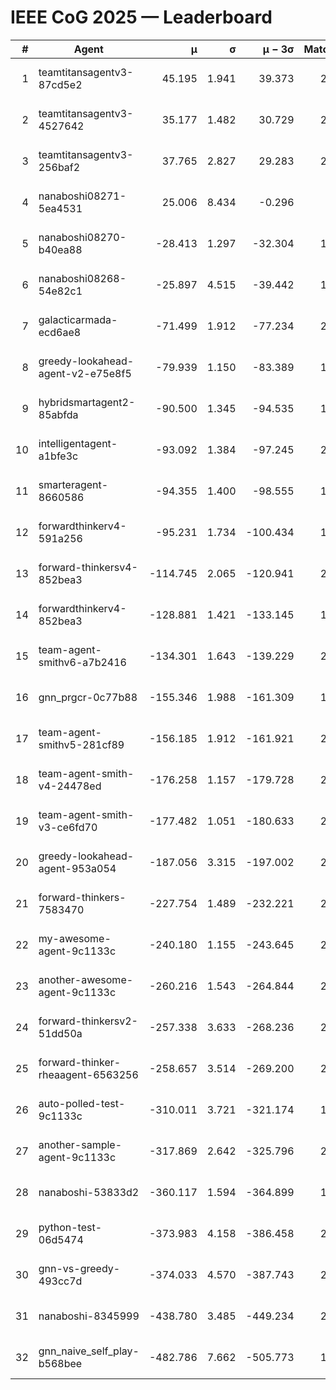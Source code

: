 # IEEE CoG 2025 — Leaderboard

| # | Agent | μ | σ | μ − 3σ | Matches | Updated |
|---:|---|---:|---:|---:|---:|---|
| 1 | teamtitansagentv3-87cd5e2 | 45.195 | 1.941 | 39.373 | 2340 | 2025-08-27 14:33 |
| 2 | teamtitansagentv3-4527642 | 35.177 | 1.482 | 30.729 | 2200 | 2025-08-27 14:33 |
| 3 | teamtitansagentv3-256baf2 | 37.765 | 2.827 | 29.283 | 2260 | 2025-08-27 14:33 |
| 4 | nanaboshi08271-5ea4531 | 25.006 | 8.434 | -0.296 | 600 | 2025-08-27 14:33 |
| 5 | nanaboshi08270-b40ea88 | -28.413 | 1.297 | -32.304 | 1218 | 2025-08-27 14:33 |
| 6 | nanaboshi08268-54e82c1 | -25.897 | 4.515 | -39.442 | 1998 | 2025-08-27 14:33 |
| 7 | galacticarmada-ecd6ae8 | -71.499 | 1.912 | -77.234 | 2120 | 2025-08-27 14:33 |
| 8 | greedy-lookahead-agent-v2-e75e8f5 | -79.939 | 1.150 | -83.389 | 1978 | 2025-08-27 14:33 |
| 9 | hybridsmartagent2-85abfda | -90.500 | 1.345 | -94.535 | 1896 | 2025-08-27 14:33 |
| 10 | intelligentagent-a1bfe3c | -93.092 | 1.384 | -97.245 | 2116 | 2025-08-27 14:33 |
| 11 | smarteragent-8660586 | -94.355 | 1.400 | -98.555 | 1864 | 2025-08-27 14:33 |
| 12 | forwardthinkerv4-591a256 | -95.231 | 1.734 | -100.434 | 1947 | 2025-08-27 14:33 |
| 13 | forward-thinkersv4-852bea3 | -114.745 | 2.065 | -120.941 | 2084 | 2025-08-27 14:33 |
| 14 | forwardthinkerv4-852bea3 | -128.881 | 1.421 | -133.145 | 1775 | 2025-08-27 14:33 |
| 15 | team-agent-smithv6-a7b2416 | -134.301 | 1.643 | -139.229 | 2720 | 2025-08-27 14:33 |
| 16 | gnn_prgcr-0c77b88 | -155.346 | 1.988 | -161.309 | 1840 | 2025-08-27 14:33 |
| 17 | team-agent-smithv5-281cf89 | -156.185 | 1.912 | -161.921 | 2300 | 2025-08-27 14:33 |
| 18 | team-agent-smith-v4-24478ed | -176.258 | 1.157 | -179.728 | 2280 | 2025-08-27 14:33 |
| 19 | team-agent-smith-v3-ce6fd70 | -177.482 | 1.051 | -180.633 | 2320 | 2025-08-27 14:33 |
| 20 | greedy-lookahead-agent-953a054 | -187.056 | 3.315 | -197.002 | 2178 | 2025-08-27 14:33 |
| 21 | forward-thinkers-7583470 | -227.754 | 1.489 | -232.221 | 2400 | 2025-08-27 14:33 |
| 22 | my-awesome-agent-9c1133c | -240.180 | 1.155 | -243.645 | 2880 | 2025-08-27 14:33 |
| 23 | another-awesome-agent-9c1133c | -260.216 | 1.543 | -264.844 | 2520 | 2025-08-27 14:33 |
| 24 | forward-thinkersv2-51dd50a | -257.338 | 3.633 | -268.236 | 2588 | 2025-08-27 14:33 |
| 25 | forward-thinker-rheaagent-6563256 | -258.657 | 3.514 | -269.200 | 2488 | 2025-08-27 14:33 |
| 26 | auto-polled-test-9c1133c | -310.011 | 3.721 | -321.174 | 1940 | 2025-08-27 14:33 |
| 27 | another-sample-agent-9c1133c | -317.869 | 2.642 | -325.796 | 2480 | 2025-08-27 14:33 |
| 28 | nanaboshi-53833d2 | -360.117 | 1.594 | -364.899 | 1980 | 2025-08-27 14:33 |
| 29 | python-test-06d5474 | -373.983 | 4.158 | -386.458 | 2010 | 2025-08-27 14:33 |
| 30 | gnn-vs-greedy-493cc7d | -374.033 | 4.570 | -387.743 | 2140 | 2025-08-27 14:33 |
| 31 | nanaboshi-8345999 | -438.780 | 3.485 | -449.234 | 2150 | 2025-08-27 14:33 |
| 32 | gnn_naive_self_play-b568bee | -482.786 | 7.662 | -505.773 | 1700 | 2025-08-27 14:33 |
